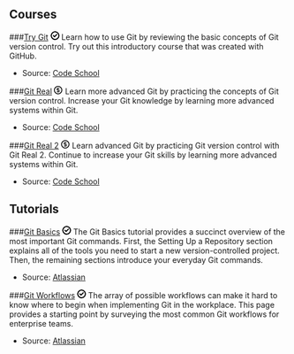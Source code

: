 Courses
-------

###[Try Git](http://www.codeschool.com/courses/try-git) ![Free](/images/free.png)
Learn how to use Git by reviewing the basic concepts of Git version control. Try out this introductory course that was created with GitHub.

- Source: [Code School](http://www.codeschool.com)

###[Git Real](http://www.codeschool.com/courses/git-real) ![Paid](/images/paid.png)
Learn more advanced Git by practicing the concepts of Git version control. Increase your Git knowledge by learning more advanced systems within Git.

- Source: [Code School](http://www.codeschool.com)

###[Git Real 2](http://www.codeschool.com/courses/git-real-2) ![Paid](/images/paid.png)
Learn advanced Git by practicing Git version control with Git Real 2. Continue to increase your Git skills by learning more advanced systems within Git.

- Source: [Code School](http://www.codeschool.com)

Tutorials
---------

###[Git Basics](http://www.atlassian.com/git/tutorial/git-basics) ![Free](/images/free.png)
The Git Basics tutorial provides a succinct overview of the most important Git commands. First, the Setting Up a Repository section explains all of the tools you need to start a new version-controlled project. Then, the remaining sections introduce your everyday Git commands.

- Source: [Atlassian](http://www.atlassian.com)

###[Git Workflows](http://www.atlassian.com/git/workflows) ![Free](/images/free.png)
The array of possible workflows can make it hard to know where to begin when implementing Git in the workplace. This page provides a starting point by surveying the most common Git workflows for enterprise teams.

- Source: [Atlassian](http://www.atlassian.com)

